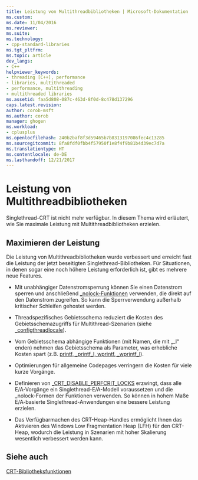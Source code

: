 ```yaml
---
title: Leistung von Multithreadbibliotheken | Microsoft-Dokumentation
ms.custom: 
ms.date: 11/04/2016
ms.reviewer: 
ms.suite: 
ms.technology:
- cpp-standard-libraries
ms.tgt_pltfrm: 
ms.topic: article
dev_langs:
- C++
helpviewer_keywords:
- threading [C++], performance
- libraries, multithreaded
- performance, multithreading
- multithreaded libraries
ms.assetid: faa5d808-087c-463d-8f0d-8c478d137296
caps.latest.revision: 
author: corob-msft
ms.author: corob
manager: ghogen
ms.workload:
- cplusplus
ms.openlocfilehash: 240b2baf8f3d59465b7b8313197086fec4c13285
ms.sourcegitcommit: 8fa8fdf0fbb4f57950f1e8f4f9b81b4d39ec7d7a
ms.translationtype: HT
ms.contentlocale: de-DE
ms.lasthandoff: 12/21/2017
---
```

# <a name="multithreaded-libraries-performance"></a>Leistung von Multithreadbibliotheken
Singlethread-CRT ist nicht mehr verfügbar. In diesem Thema wird erläutert, wie Sie maximale Leistung mit Multithreadbibliotheken erzielen.  
  
## <a name="maximizing-performance"></a>Maximieren der Leistung  
 Die Leistung von Multithreadbibliotheken wurde verbessert und erreicht fast die Leistung der jetzt beseitigten Singlethread-Bibliotheken. Für Situationen, in denen sogar eine noch höhere Leistung erforderlich ist, gibt es mehrere neue Features.  
  
-   Mit unabhängiger Datenstromsperrung können Sie einen Datenstrom sperren und anschließend [_nolock-Funktionen](../c-runtime-library/nolock-functions.md) verwenden, die direkt auf den Datenstrom zugreifen. So kann die Sperrverwendung außerhalb kritischer Schleifen gehostet werden.  
  
-   Threadspezifisches Gebietsschema reduziert die Kosten des Gebietsschemazugriffs für Multithread-Szenarien (siehe [_configthreadlocale](../c-runtime-library/reference/configthreadlocale.md)).  
  
-   Vom Gebietsschema abhängige Funktionen (mit Namen, die mit „_l“ enden) nehmen das Gebietsschema als Parameter, was erhebliche Kosten spart (z.B. [printf, _printf_l, wprintf, _wprintf_l](../c-runtime-library/reference/printf-printf-l-wprintf-wprintf-l.md)).  
  
-   Optimierungen für allgemeine Codepages verringern die Kosten für viele kurze Vorgänge.  
  
-   Definieren von [_CRT_DISABLE_PERFCRIT_LOCKS](../c-runtime-library/crt-disable-perfcrit-locks.md) erzwingt, dass alle E/A-Vorgänge ein Singlethread-E/A-Modell voraussetzen und die _nolock-Formen der Funktionen verwenden. So können in hohem Maße E/A-basierte Singlethread-Anwendungen eine bessere Leistung erzielen.  
  
-   Das Verfügbarmachen des CRT-Heap-Handles ermöglicht Ihnen das Aktivieren des Windows Low Fragmentation Heap (LFH) für den CRT-Heap, wodurch die Leistung in Szenarien mit hoher Skalierung wesentlich verbessert werden kann.  
  
## <a name="see-also"></a>Siehe auch  
 [CRT-Bibliotheksfunktionen](../c-runtime-library/crt-library-features.md)